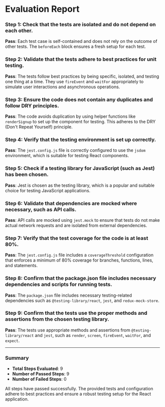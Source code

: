 # Evaluation Report

### Step 1: Check that the tests are isolated and do not depend on each other.
**Pass**: Each test case is self-contained and does not rely on the outcome of other tests. The `beforeEach` block ensures a fresh setup for each test.

### Step 2: Validate that the tests adhere to best practices for unit testing.
**Pass**: The tests follow best practices by being specific, isolated, and testing one thing at a time. They use `fireEvent` and `waitFor` appropriately to simulate user interactions and asynchronous operations.

### Step 3: Ensure the code does not contain any duplicates and follow DRY principles.
**Pass**: The code avoids duplication by using helper functions like `renderSignup` to set up the component for testing. This adheres to the DRY (Don't Repeat Yourself) principle.

### Step 4: Verify that the testing environment is set up correctly.
**Pass**: The `jest.config.js` file is correctly configured to use the `jsdom` environment, which is suitable for testing React components.

### Step 5: Check if a testing library for JavaScript (such as Jest) has been chosen.
**Pass**: Jest is chosen as the testing library, which is a popular and suitable choice for testing JavaScript applications.

### Step 6: Validate that dependencies are mocked where necessary, such as API calls.
**Pass**: API calls are mocked using `jest.mock` to ensure that tests do not make actual network requests and are isolated from external dependencies.

### Step 7: Verify that the test coverage for the code is at least 80%.
**Pass**: The `jest.config.js` file includes a `coverageThreshold` configuration that enforces a minimum of 80% coverage for branches, functions, lines, and statements.

### Step 8: Confirm that the package.json file includes necessary dependencies and scripts for running tests.
**Pass**: The `package.json` file includes necessary testing-related dependencies such as `@testing-library/react`, `jest`, and `redux-mock-store`.

### Step 9: Confirm that the tests use the proper methods and assertions from the chosen testing library.
**Pass**: The tests use appropriate methods and assertions from `@testing-library/react` and `jest`, such as `render`, `screen`, `fireEvent`, `waitFor`, and `expect`.

---

### Summary
- **Total Steps Evaluated**: 9
- **Number of Passed Steps**: 9
- **Number of Failed Steps**: 0

All steps have passed successfully. The provided tests and configuration adhere to best practices and ensure a robust testing setup for the React application.